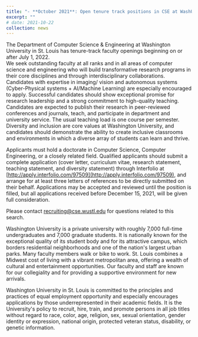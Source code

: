 ```yaml
---
title: "- **October 2021**: Open tenure track positions in CSE at WashU - Consider applying"
excerpt: ""
# date: 2021-10-22
collection: news
---
```


The Department of Computer Science & Engineering at Washington University in St. Louis has tenure-track faculty openings beginning on or after July 1, 2022.  
We seek outstanding faculty at all ranks and in all areas of computer science and engineering who will build transformative research programs in their core disciplines 
and through interdisciplinary collaborations.  Candidates with expertise in imaging/ vision and autonomous systems (Cyber-Physical systems + AI/Machine Learning) 
are especially encouraged to apply.  Successful candidates should show exceptional promise for research leadership and a strong commitment to high-quality teaching. 
Candidates are expected to publish their research in peer-reviewed conferences and journals, teach, and participate in department and university service. 
The usual teaching load is one course per semester.  Diversity and inclusion are core values at Washington University, and candidates should demonstrate the ability 
to create inclusive classrooms and environments in which a diverse array of students can learn and thrive.

Applicants must hold a doctorate in Computer Science, Computer Engineering, or a closely related field. Qualified applicants should submit a complete application 
(cover letter, curriculum vitae, research statement, teaching statement, and diversity statement) through Interfolio at [http://apply.interfolio.com/97509](http://apply.interfolio.com/97509), 
and arrange for at least three letters of references to be directly submitted on their behalf.   Applications may be accepted and reviewed until the position is filled, 
but all applications received before December 15, 2021, will be given full consideration.

Please contact [recruiting@cse.wustl.edu](mailto:recruiting@cse.wustl.edu) for questions related to this search.

Washington University is a private university with roughly 7,000 full-time undergraduates and 7,000 graduate students. It is nationally known for the exceptional quality 
of its student body and for its attractive campus, which borders residential neighborhoods and one of the nation's largest urban parks. 
Many faculty members walk or bike to work. St. Louis combines a Midwest cost of living with a vibrant metropolitan area, offering a wealth of cultural and entertainment 
opportunities.  Our faculty and staff are known for our collegiality and for providing a supportive environment for new arrivals.

Washington University in St. Louis is committed to the principles and practices of equal employment opportunity and especially encourages applications by those underrepresented 
in their academic fields. It is the University's policy to recruit, hire, train, and promote persons in all job titles without regard to race, color, age, religion, sex, sexual 
orientation, gender identity or expression, national origin, protected veteran status, disability, or genetic information.
